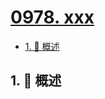 # [0978. xxx](https://github.com/Tdahuyou/TNotes.leetcode/tree/main/notes/0978.%20xxx)

<!-- region:toc -->

- [1. 📝 概述](#1--概述)

<!-- endregion:toc -->

## 1. 📝 概述
